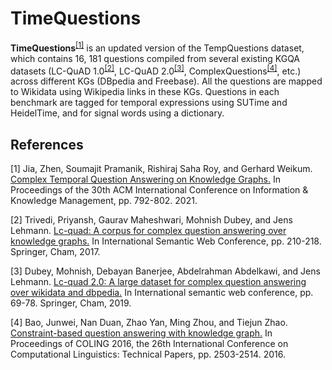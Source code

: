 # TimeQuestions 

**TimeQuestions**<sup>[[1]](#myfootnote1)</sup> is an updated version of the TempQuestions dataset, which contains 16, 181 questions compiled from several existing KGQA 
datasets (LC-QuAD 1.0<sup>[[2]](#myfootnote2)</sup>, LC-QuAD 2.0<sup>[[3]](#myfootnote3)</sup>, ComplexQuestions<sup>[[4]](#myfootnote4)</sup>, etc.) across different KGs (DBpedia and Freebase). All the questions are mapped to Wikidata
using Wikipedia links in these KGs. Questions in each benchmark are tagged for temporal expressions using SUTime and HeidelTime, and for signal words using a dictionary.

## References
<a name="myfootnote1">[1]</a> Jia, Zhen, Soumajit Pramanik, Rishiraj Saha Roy, and Gerhard Weikum. [Complex Temporal Question Answering on Knowledge Graphs.](https://dl.acm.org/doi/abs/10.1145/3459637.3482416) In Proceedings of the 30th ACM International Conference on Information & Knowledge Management, pp. 792-802. 2021.

<a name="myfootnote2">[2]</a> Trivedi, Priyansh, Gaurav Maheshwari, Mohnish Dubey, and Jens Lehmann. [Lc-quad: A corpus for complex question answering over knowledge graphs.](http://lc-quad.sda.tech/static/ISWC2017_paper_152.pdf) In International Semantic Web Conference, pp. 210-218. Springer, Cham, 2017.

<a name="myfootnote3">[3]</a> Dubey, Mohnish, Debayan Banerjee, Abdelrahman Abdelkawi, and Jens Lehmann. [Lc-quad 2.0: A large dataset for complex question answering over wikidata and dbpedia.](http://jens-lehmann.org/files/2019/iswc_lcquad2.pdf) In International semantic web conference, pp. 69-78. Springer, Cham, 2019.

<a name="myfootnote4">[4]</a> Bao, Junwei, Nan Duan, Zhao Yan, Ming Zhou, and Tiejun Zhao. [Constraint-based question answering with knowledge graph.](https://aclanthology.org/C16-1236.pdf) In Proceedings of COLING 2016, the 26th International Conference on Computational Linguistics: Technical Papers, pp. 2503-2514. 2016.

